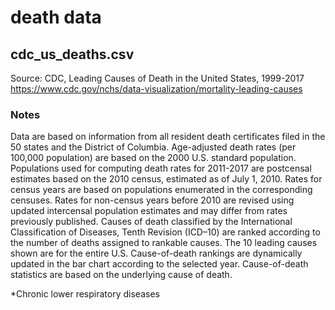 # death data

## cdc_us_deaths.csv
Source: CDC, Leading Causes of Death in the United States, 1999-2017
https://www.cdc.gov/nchs/data-visualization/mortality-leading-causes

### Notes
Data are based on information from all resident death certificates filed in the 50 states and the District of Columbia. Age-adjusted death rates (per 100,000 population) are based on the 2000 U.S. standard population. Populations used for computing death rates for 2011-2017 are postcensal estimates based on the 2010 census, estimated as of July 1, 2010. Rates for census years are based on populations enumerated in the corresponding censuses. Rates for non-census years before 2010 are revised using updated intercensal population estimates and may differ from rates previously published. Causes of death classified by the International Classification of Diseases, Tenth Revision (ICD–10) are ranked according to the number of deaths assigned to rankable causes. The 10 leading causes shown are for the entire U.S. Cause-of-death rankings are dynamically updated in the bar chart according to the selected year. Cause-of-death statistics are based on the underlying cause of death.

*Chronic lower respiratory diseases

